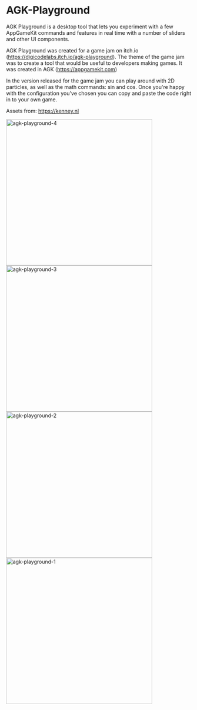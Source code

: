 # AGK-Playground
 
AGK Playground is a desktop tool that lets you experiment with a few AppGameKit commands and features in real time with a number of sliders and other UI components.

AGK Playground was created for a game jam on itch.io (https://digicodelabs.itch.io/agk-playground). The theme of the game jam was to create a tool that would be useful to developers making games. It was created in AGK (https://appgamekit.com)

In the version released for the game jam you can play around with 2D particles, as well as the math commands: sin and cos. Once you're happy with the configuration you've chosen you can copy and paste the code right in to your own game.

Assets from: https://kenney.nl

<img width="397" alt="agk-playground-4" src="https://github.com/DigicodeLabs/AGK-Playground/assets/43001133/4ea231e3-5b69-4339-878a-19960c31ec66">
<img width="397" alt="agk-playground-3" src="https://github.com/DigicodeLabs/AGK-Playground/assets/43001133/ef82a498-82a7-4e8f-8c65-d1bf55cd2fb2">
<img width="397" alt="agk-playground-2" src="https://github.com/DigicodeLabs/AGK-Playground/assets/43001133/4631aff8-75db-4f97-b5e9-a8b2bc453be4">
<img width="397" alt="agk-playground-1" src="https://github.com/DigicodeLabs/AGK-Playground/assets/43001133/becb2297-a570-4806-bbcc-07a2b5d06353">
